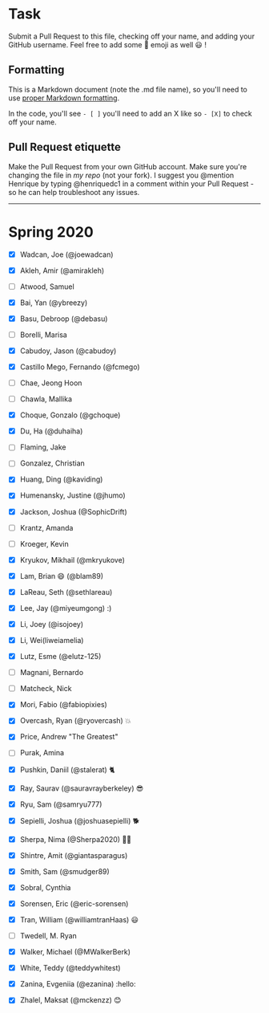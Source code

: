 # Task
Submit a Pull Request to this file, checking off your name, and adding your GitHub username. Feel free to add some :rocket: emoji as well :smiley: ! 

## Formatting
This is a Markdown document (note the .md file name), so you'll need to use [proper Markdown formatting](https://help.github.com/articles/basic-writing-and-formatting-syntax/#task-lists). 

In the code, you'll see `- [ ]` you'll need to add an X like so `- [X]` to check off your name.

## Pull Request etiquette
Make the Pull Request from your own GitHub account. Make sure you're changing the file in _my repo_ (not your fork). I suggest you @mention Henrique by typing @henriquedc1 in a comment within your Pull Request - so he can help troubleshoot any issues.  

------------

# Spring 2020

- [X] Wadcan, Joe (@joewadcan)

- [X] Akleh, Amir (@amirakleh)

- [ ] Atwood, Samuel

- [X] Bai, Yan (@ybreezy)

- [x] Basu, Debroop (@debasu)

- [ ] Borelli, Marisa

- [x] Cabudoy, Jason (@cabudoy)

- [X] Castillo Mego, Fernando (@fcmego) 

- [ ] Chae, Jeong Hoon

- [ ] Chawla, Mallika

- [X] Choque, Gonzalo (@gchoque)

- [X] Du, Ha (@duhaiha)

- [ ] Flaming, Jake

- [ ] Gonzalez, Christian

- [x] Huang, Ding (@kaviding)

- [X] Humenansky, Justine (@jhumo) 

- [X] Jackson, Joshua (@SophicDrift)

- [ ] Krantz, Amanda

- [ ] Kroeger, Kevin

- [X] Kryukov, Mikhail (@mkryukove)

- [X] Lam, Brian :smile: (@blam89)

- [X] LaReau, Seth (@sethlareau)

- [X] Lee, Jay (@miyeumgong) :)

- [X] Li, Joey (@isojoey)

- [X] Li, Wei(liweiamelia)

- [X] Lutz, Esme (@elutz-125)

- [ ] Magnani, Bernardo

- [ ] Matcheck, Nick

- [X] Mori, Fabio (@fabiopixies)

- [x] Overcash, Ryan (@ryovercash) :boom:

- [x] Price, Andrew "The Greatest"

- [ ] Purak, Amina

- [X] Pushkin, Daniil (@stalerat) 🐈

- [X] Ray, Saurav (@sauravrayberkeley) :sunglasses:

- [X] Ryu, Sam (@samryu777)

- [X] Sepielli, Joshua (@joshuasepielli) :dog2:

- [x] Sherpa, Nima (@Sherpa2020) :dog::angry:

- [x] Shintre, Amit (@giantasparagus)

- [x] Smith, Sam (@smudger89)  

- [x] Sobral, Cynthia

- [x] Sorensen, Eric (@eric-sorensen)

- [X] Tran, William (@williamtranHaas) :smiley:

- [ ] Twedell, M. Ryan

- [X] Walker, Michael (@MWalkerBerk)

- [X] White, Teddy (@teddywhitest)

- [X] Zanina, Evgeniia (@ezanina) :hello:

- [X] Zhalel, Maksat (@mckenzz) :blush:
